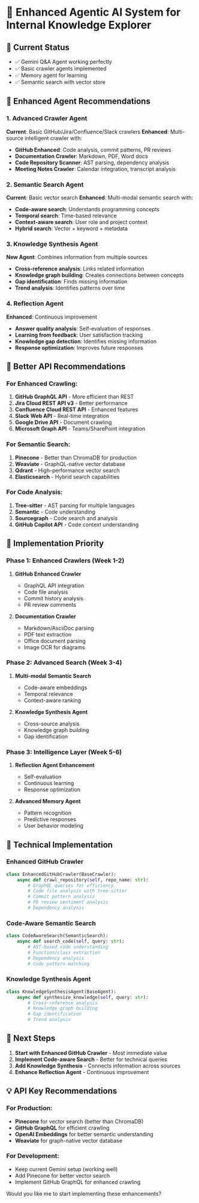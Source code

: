 # 🤖 Enhanced Agentic AI System for Internal Knowledge Explorer

## 🎯 **Current Status**
- ✅ Gemini Q&A Agent working perfectly
- ✅ Basic crawler agents implemented
- ✅ Memory agent for learning
- ✅ Semantic search with vector store

## 🚀 **Enhanced Agent Recommendations**

### 1. **Advanced Crawler Agent** 
**Current**: Basic GitHub/Jira/Confluence/Slack crawlers
**Enhanced**: Multi-source intelligent crawler with:
- **GitHub Enhanced**: Code analysis, commit patterns, PR reviews
- **Documentation Crawler**: Markdown, PDF, Word docs
- **Code Repository Scanner**: AST parsing, dependency analysis
- **Meeting Notes Crawler**: Calendar integration, transcript analysis

### 2. **Semantic Search Agent**
**Current**: Basic vector search
**Enhanced**: Multi-modal semantic search with:
- **Code-aware search**: Understands programming concepts
- **Temporal search**: Time-based relevance
- **Context-aware search**: User role and project context
- **Hybrid search**: Vector + keyword + metadata

### 3. **Knowledge Synthesis Agent**
**New Agent**: Combines information from multiple sources
- **Cross-reference analysis**: Links related information
- **Knowledge graph building**: Creates connections between concepts
- **Gap identification**: Finds missing information
- **Trend analysis**: Identifies patterns over time

### 4. **Reflection Agent** 
**Enhanced**: Continuous improvement
- **Answer quality analysis**: Self-evaluation of responses
- **Learning from feedback**: User satisfaction tracking
- **Knowledge gap detection**: Identifies missing information
- **Response optimization**: Improves future responses

## 🔧 **Better API Recommendations**

### **For Enhanced Crawling:**
1. **GitHub GraphQL API** - More efficient than REST
2. **Jira Cloud REST API v3** - Better performance
3. **Confluence Cloud REST API** - Enhanced features
4. **Slack Web API** - Real-time integration
5. **Google Drive API** - Document crawling
6. **Microsoft Graph API** - Teams/SharePoint integration

### **For Semantic Search:**
1. **Pinecone** - Better than ChromaDB for production
2. **Weaviate** - GraphQL-native vector database
3. **Qdrant** - High-performance vector search
4. **Elasticsearch** - Hybrid search capabilities

### **For Code Analysis:**
1. **Tree-sitter** - AST parsing for multiple languages
2. **Semantic** - Code understanding
3. **Sourcegraph** - Code search and analysis
4. **GitHub Copilot API** - Code context understanding

## 🎯 **Implementation Priority**

### **Phase 1: Enhanced Crawlers (Week 1-2)**
1. **GitHub Enhanced Crawler**
   - GraphQL API integration
   - Code file analysis
   - Commit history analysis
   - PR review comments

2. **Documentation Crawler**
   - Markdown/AsciiDoc parsing
   - PDF text extraction
   - Office document parsing
   - Image OCR for diagrams

### **Phase 2: Advanced Search (Week 3-4)**
1. **Multi-modal Semantic Search**
   - Code-aware embeddings
   - Temporal relevance
   - Context-aware ranking

2. **Knowledge Synthesis Agent**
   - Cross-source analysis
   - Knowledge graph building
   - Gap identification

### **Phase 3: Intelligence Layer (Week 5-6)**
1. **Reflection Agent Enhancement**
   - Self-evaluation
   - Continuous learning
   - Response optimization

2. **Advanced Memory Agent**
   - Pattern recognition
   - Predictive responses
   - User behavior modeling

## 🔧 **Technical Implementation**

### **Enhanced GitHub Crawler**
```python
class EnhancedGitHubCrawler(BaseCrawler):
    async def crawl_repository(self, repo_name: str):
        # GraphQL queries for efficiency
        # Code file analysis with tree-sitter
        # Commit pattern analysis
        # PR review sentiment analysis
        # Dependency analysis
```

### **Code-Aware Semantic Search**
```python
class CodeAwareSearch(SemanticSearch):
    async def search_code(self, query: str):
        # AST-based code understanding
        # Function/class extraction
        # Dependency analysis
        # Code pattern matching
```

### **Knowledge Synthesis Agent**
```python
class KnowledgeSynthesisAgent(BaseAgent):
    async def synthesize_knowledge(self, query: str):
        # Cross-reference analysis
        # Knowledge graph building
        # Gap identification
        # Trend analysis
```

## 🎯 **Next Steps**

1. **Start with Enhanced GitHub Crawler** - Most immediate value
2. **Implement Code-aware Search** - Better for technical queries
3. **Add Knowledge Synthesis** - Connects information across sources
4. **Enhance Reflection Agent** - Continuous improvement

## 💡 **API Key Recommendations**

### **For Production:**
- **Pinecone** for vector search (better than ChromaDB)
- **GitHub GraphQL** for efficient crawling
- **OpenAI Embeddings** for better semantic understanding
- **Weaviate** for graph-native vector database

### **For Development:**
- Keep current Gemini setup (working well)
- Add Pinecone for better vector search
- Implement GitHub GraphQL for enhanced crawling

Would you like me to start implementing these enhancements? 